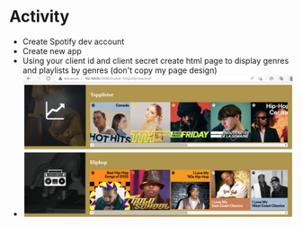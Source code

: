 # Activity

- Create Spotify dev account​
- Create new app​
- Using your client id and client secret create html page to display genres and playlists by genres (don't copy my page design)
- ![image info](Screenshot%20-Spotify%20Activity%20Account.png)
